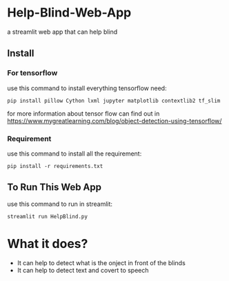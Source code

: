 # Help-Blind-Web-App
a streamlit web app that can help blind

## Install

### For tensorflow
use this command to install everything tensorflow need:
```
pip install pillow Cython lxml jupyter matplotlib contextlib2 tf_slim
```
for more information about tensor flow can find out in https://www.mygreatlearning.com/blog/object-detection-using-tensorflow/

### Requirement
use this command to install all the requirement:
```
pip install -r requirements.txt
```

## To Run This Web App
use this command to run in streamlit:
```
streamlit run HelpBlind.py
```

# What it does?
- It can help to detect what is the onject in front of the blinds
- It can help to detect text and covert to speech

